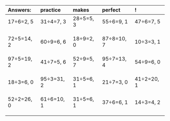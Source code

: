 | Answers: | practice | makes | perfect | ! |
| :--- | :--- | :--- | :--- | :--- |
| 17÷6=2, 5 | 31÷4=7, 3 | 28÷5=5, 3 | 55÷6=9, 1 | 47÷6=7, 5 | 
|   |   |   |   |   | 
|   |   |   |   |   | 
|   |   |   |   |   | 
| 72÷5=14, 2 | 60÷9=6, 6 | 18÷9=2, 0 | 87÷8=10, 7 | 10÷3=3, 1 | 
|   |   |   |   |   | 
|   |   |   |   |   | 
|   |   |   |   |   | 
| 97÷5=19, 2 | 41÷7=5, 6 | 52÷9=5, 7 | 95÷7=13, 4 | 54÷9=6, 0 | 
|   |   |   |   |   | 
|   |   |   |   |   | 
|   |   |   |   |   | 
| 18÷3=6, 0 | 95÷3=31, 2 | 31÷5=6, 1 | 21÷7=3, 0 | 41÷2=20, 1 | 
|   |   |   |   |   | 
|   |   |   |   |   | 
|   |   |   |   |   | 
| 52÷2=26, 0 | 61÷6=10, 1 | 31÷5=6, 1 | 37÷6=6, 1 | 14÷3=4, 2 | 
|   |   |   |   |   | 
|   |   |   |   |   | 
|   |   |   |   |   | 

